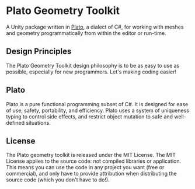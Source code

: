 # Plato Geometry Toolkit

A Unity package written in [Plato](https://github.com/cdiggins/plato), a dialect of C#, for working with meshes and geometry programmatically from within the editor or run-time.

## Design Principles 

The Plato Geometry Toolkit design philosophy is to be as easy to use as possible, especially for new programmers. Let's making coding easier! 

## Plato

Plato is a pure functional programming subset of C#. It is designed for ease of use, safety, portability, and efficiency. Plato uses a system of uniqueness typing to control side effects, and restrict object mutation to safe and well-defined situations.

## License

The Plato geometry toolkit is released under the MIT License. The MIT License applies to the source code: not compiled libraries or application. This means you can use the code in any project you want (free or commercial), and only have to provide attribution when distributing the source code (which you don't have to do!).

